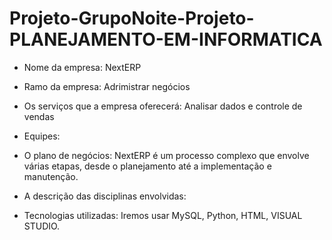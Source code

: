 # Projeto-GrupoNoite-Projeto-PLANEJAMENTO-EM-INFORMATICA

- Nome da empresa: NextERP

  
- Ramo da empresa: Adrimistrar negócios

  
- Os serviços que a empresa oferecerá: Analisar dados e controle de vendas 


- Equipes:


- O plano de negócios: NextERP é um processo complexo que envolve várias etapas, desde o planejamento até a implementação e manutenção.
  
- A descrição das disciplinas envolvidas:


- Tecnologias utilizadas: Iremos usar MySQL, Python, HTML, VISUAL STUDIO.
